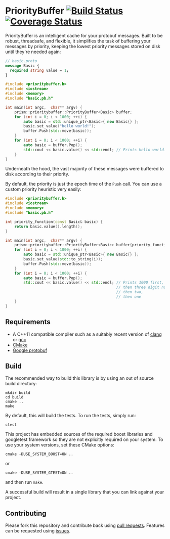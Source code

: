 # PriorityBuffer [![Build Status](https://travis-ci.org/prismskylabs/PriorityBuffer.svg?branch=master)](https://travis-ci.org/prismskylabs/PriorityBuffer) [![Coverage Status](https://coveralls.io/repos/prismskylabs/PriorityBuffer/badge.svg)](https://coveralls.io/r/prismskylabs/PriorityBuffer)

PriorityBuffer is an intelligent cache for your protobuf messages. Built to be robust, threadsafe, and flexible, it simplifies the task of buffering your messages by priority, keeping the lowest priority messages stored on disk until they're needed again:

```protobuf
// basic.proto
message Basic {
  required string value = 1;
}
```

```c++
#include <prioritybuffer.h>
#include <iostream>
#include <memory>
#include "basic.pb.h"

int main(int argc,  char** argv) {
    prism::prioritybuffer::PriorityBuffer<Basic> buffer;
    for (int i = 0; i < 1000; ++i) {
        auto basic = std::unique_ptr<Basic>{ new Basic{} };
        basic.set_value("hello world!");
        buffer.Push(std::move(basic));
    }
    for (int i = 0; i < 1000; ++i) {
        auto basic = buffer.Pop();
        std::cout << basic.value() << std::endl; // Prints hello world!
    }
}
```

Underneath the hood, the vast majority of these messages were buffered to disk according to their priority.

By default, the priority is just the epoch time of the `Push` call. You can use a custom priority heuristic very easily:

```c++
#include <prioritybuffer.h>
#include <iostream>
#include <memory>
#include "basic.pb.h"

int priority_function(const Basic& basic) {
    return basic.value().length();
}

int main(int argc,  char** argv) {
    prism::prioritybuffer::PriorityBuffer<Basic> buffer{priority_function};
    for (int i = 0; i < 1000; ++i) {
        auto basic = std::unique_ptr<Basic>{ new Basic{} };
        basic.set_value(std::to_string(i));
        buffer.Push(std::move(basic));
    }
    for (int i = 0; i < 1000; ++i) {
        auto basic = buffer.Pop();
        std::cout << basic.value() << std::endl; // Prints 1000 first,
                                                 // then three digit numbers,
                                                 // then two,
                                                 // then one
    }
}
```

## Requirements

* A C++11 compatible compiler such as a suitably recent version of [clang](http://clang.llvm.org/) or [gcc](https://gcc.gnu.org/)
* [CMake](https://github.com/Kitware/CMake)
* [Google protobuf](https://github.com/google/protobuf)

## Build

The recommended way to build this library is by using an out of source build directory:

```shell
mkdir build
cd build
cmake ..
make
```

By default, this will build the tests. To run the tests, simply run:

```
ctest
```

This project has embedded sources of the required boost libraries and googletest framework so they are not explicitly required on your system. To use your system versions, set these CMake options:

```
cmake -DUSE_SYSTEM_BOOST=ON ..
```

or

```
cmake -DUSE_SYSTEM_GTEST=ON ..
```

and then run `make`.

A successful build will result in a single library that you can link against your project.

## Contributing

Please fork this repository and contribute back using [pull requests](https://github.com/prismskylabs/PriorityBuffer/pulls). Features can be requested using [issues](https://github.com/prismskylabs/PriorityBuffer/issues).
